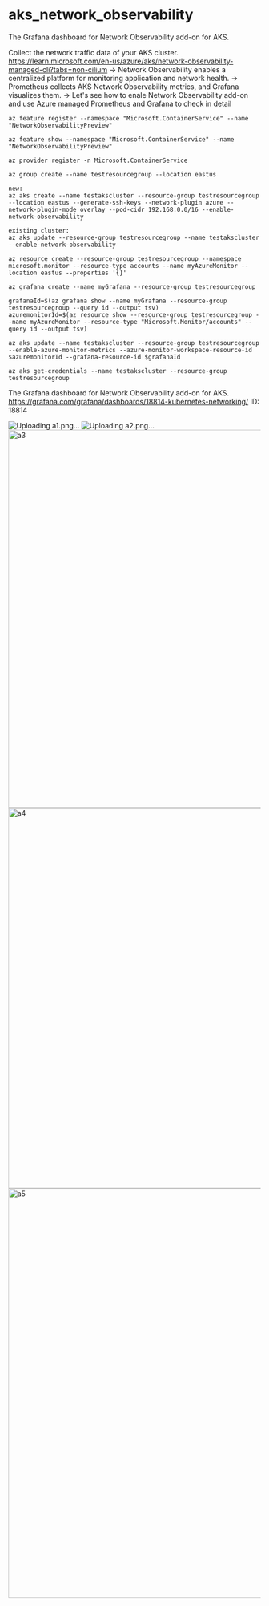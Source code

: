 
# aks_network_observability
 The Grafana dashboard for Network Observability add-on for AKS.

Collect the network traffic data of your AKS cluster. 
https://learn.microsoft.com/en-us/azure/aks/network-observability-managed-cli?tabs=non-cilium
-> Network Observability enables a centralized platform for monitoring application and network health. 
-> Prometheus collects AKS Network Observability metrics, and Grafana visualizes them. 
-> Let's see how to enale  Network Observability add-on and use Azure managed Prometheus and Grafana to check in detail 

```
az feature register --namespace "Microsoft.ContainerService" --name "NetworkObservabilityPreview"

az feature show --namespace "Microsoft.ContainerService" --name "NetworkObservabilityPreview"

az provider register -n Microsoft.ContainerService

az group create --name testresourcegroup --location eastus

new: 
az aks create --name testakscluster --resource-group testresourcegroup --location eastus --generate-ssh-keys --network-plugin azure --network-plugin-mode overlay --pod-cidr 192.168.0.0/16 --enable-network-observability
	
existing cluster: 
az aks update --resource-group testresourcegroup --name testakscluster --enable-network-observability 

az resource create --resource-group testresourcegroup --namespace microsoft.monitor --resource-type accounts --name myAzureMonitor --location eastus --properties '{}'

az grafana create --name myGrafana --resource-group testresourcegroup 

grafanaId=$(az grafana show --name myGrafana --resource-group testresourcegroup --query id --output tsv)
azuremonitorId=$(az resource show --resource-group testresourcegroup --name myAzureMonitor --resource-type "Microsoft.Monitor/accounts" --query id --output tsv)

az aks update --name testakscluster --resource-group testresourcegroup --enable-azure-monitor-metrics --azure-monitor-workspace-resource-id $azuremonitorId --grafana-resource-id $grafanaId

az aks get-credentials --name testakscluster --resource-group testresourcegroup
```

The Grafana dashboard for Network Observability add-on for AKS.
https://grafana.com/grafana/dashboards/18814-kubernetes-networking/
ID: 18814

![Uploading a1.png…]()
![Uploading a2.png…]()
<img width="754" alt="a3" src="https://github.com/Maheshk-MSFT/aks_network_observability/assets/61469290/cae328ec-a10d-4347-a90c-8774413d31eb">
<img width="759" alt="a4" src="https://github.com/Maheshk-MSFT/aks_network_observability/assets/61469290/e53adf35-7600-4b15-a3bf-78d1e5e9a832">
<img width="817" alt="a5" src="https://github.com/Maheshk-MSFT/aks_network_observability/assets/61469290/95da33e9-5eb1-45a3-b8de-de0283410da6">

